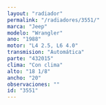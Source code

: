 ```yaml
---
layout: "radiador"
permalink: "/radiadores/3551/"
marca: "Jeep"
modelo: "Wrangler"
ano: "1988"
motor: "L4 2.5, L6 4.0"
transmision: "Automática"
parte: "432015"
clima: "Con clima"
alto: "18 1/8"
ancho: "20"
observaciones: ""
id: "3551"
---
```


